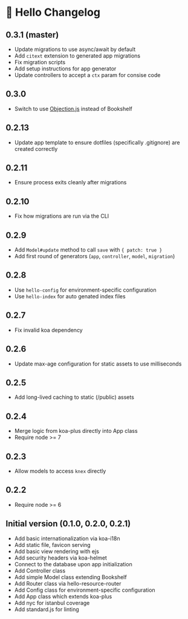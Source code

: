 # 👋 Hello Changelog

## 0.3.1 (master)

* Update migrations to use async/await by default
* Add `citext` extension to generated app migrations
* Fix migration scripts
* Add setup instructions for app generator
* Update controllers to accept a `ctx` param for consise code

## 0.3.0

* Switch to use [Objection.js](http://vincit.github.io/objection.js) instead of Bookshelf

## 0.2.13

* Update app template to ensure dotfiles (specifically .gitignore) are created correctly

## 0.2.11

* Ensure process exits cleanly after migrations

## 0.2.10

* Fix how migrations are run via the CLI

## 0.2.9

* Add `Model#update` method to call `save` with `{ patch: true }`
* Add first round of generators (`app`, `controller`, `model`, `migration`)

## 0.2.8

* Use `hello-config` for environment-specific configuration
* Use `hello-index` for auto genated index files

## 0.2.7

* Fix invalid koa dependency

## 0.2.6

* Update max-age configuration for static assets to use milliseconds

## 0.2.5

* Add long-lived caching to static (/public) assets

## 0.2.4

* Merge logic from koa-plus directly into App class
* Require node >= 7

## 0.2.3

* Allow models to access `knex` directly

## 0.2.2

* Require node >= 6

## Initial version (0.1.0, 0.2.0, 0.2.1)

* Add basic internationalization via koa-i18n
* Add static file, favicon serving
* Add basic view rendering with ejs
* Add security headers via koa-helmet
* Connect to the database upon app initialization
* Add Controller class
* Add simple Model class extending Bookshelf
* Add Router class via hello-resource-router
* Add Config class for environment-specific configuration
* Add App class which extends koa-plus
* Add nyc for istanbul coverage
* Add standard.js for linting
